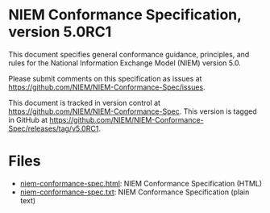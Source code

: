 # NIEM Conformance Specification, version 5.0RC1

This document specifies general conformance guidance, principles, and rules for the National Information Exchange Model (NIEM) version 5.0.

Please submit comments on this specification as issues at <https://github.com/NIEM/NIEM-Conformance-Spec/issues>.

This document is tracked in version control at <https://github.com/NIEM/NIEM-Conformance-Spec>. This version is tagged in GitHub at <https://github.com/NIEM/NIEM-Conformance-Spec/releases/tag/v5.0RC1>.

# Files

- [niem-conformance-spec.html](niem-conformance-spec.html): NIEM Conformance Specification (HTML)
- [niem-conformance-spec.txt](niem-conformance-spec.txt): NIEM Conformance Specification (plain text)
